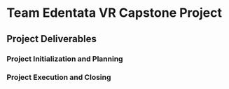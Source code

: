 # Team Edentata VR Capstone Project
## Project Deliverables

### Project Initialization and Planning

### Project Execution and Closing